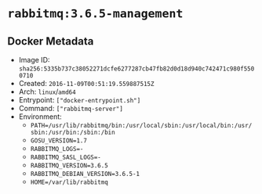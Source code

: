 # `rabbitmq:3.6.5-management`

## Docker Metadata

- Image ID: `sha256:5335b737c38052271dcfe6277287cb47fb82d0d18d940c742471c980f5500710`
- Created: `2016-11-09T00:51:19.559887515Z`
- Arch: `linux`/`amd64`
- Entrypoint: `["docker-entrypoint.sh"]`
- Command: `["rabbitmq-server"]`
- Environment:
  - `PATH=/usr/lib/rabbitmq/bin:/usr/local/sbin:/usr/local/bin:/usr/sbin:/usr/bin:/sbin:/bin`
  - `GOSU_VERSION=1.7`
  - `RABBITMQ_LOGS=-`
  - `RABBITMQ_SASL_LOGS=-`
  - `RABBITMQ_VERSION=3.6.5`
  - `RABBITMQ_DEBIAN_VERSION=3.6.5-1`
  - `HOME=/var/lib/rabbitmq`
